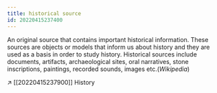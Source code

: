 ```yaml
---
title: historical source
id: 20220415237400
---
```


An original source that contains important historical information. These sources are objects or models that inform us about history and they are used as a basis in order to study history. Historical sources include documents, artifacts, archaeological sites, oral narratives, stone inscriptions, paintings, recorded sounds, images etc.(*Wikipedia*)

↗ [[20220415237900]] History
